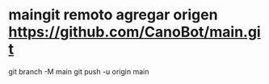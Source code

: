 # maingit remoto agregar origen https://github.com/CanoBot/main.git
 git branch -M main 
git push -u origin main
